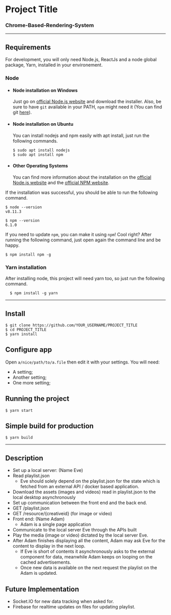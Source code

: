 # Project Title
  ### Chrome-Based-Rendering-System

---
## Requirements

For development, you will only need Node.js, ReactJs and a node global package, Yarn, installed in your environement.

### Node
- #### Node installation on Windows

  Just go on [official Node.js website](https://nodejs.org/) and download the installer.
Also, be sure to have `git` available in your PATH, `npm` might need it (You can find git [here](https://git-scm.com/)).

- #### Node installation on Ubuntu

  You can install nodejs and npm easily with apt install, just run the following commands.

      $ sudo apt install nodejs
      $ sudo apt install npm

- #### Other Operating Systems
  You can find more information about the installation on the [official Node.js website](https://nodejs.org/) and the [official NPM website](https://npmjs.org/).

If the installation was successful, you should be able to run the following command.

    $ node --version
    v8.11.3

    $ npm --version
    6.1.0

If you need to update `npm`, you can make it using `npm`! Cool right? After running the following command, just open again the command line and be happy.

    $ npm install npm -g

###
### Yarn installation
  After installing node, this project will need yarn too, so just run the following command.

      $ npm install -g yarn

---

## Install

    $ git clone https://github.com/YOUR_USERNAME/PROJECT_TITLE
    $ cd PROJECT_TITLE
    $ yarn install

## Configure app

Open `a/nice/path/to/a.file` then edit it with your settings. You will need:

- A setting;
- Another setting;
- One more setting;

## Running the project

    $ yarn start

## Simple build for production

    $ yarn build
    
---

## Description
  - Set up a local server: (Name Eve)
  - Read playlist.json
    - Eve should solely depend on the playlist.json for the state which is fetched from an external API / docker based application.
  - Download the assets (images and videos) read in playlist.json to the local desktop asynchronously
  - Set up communication between the front end and the back end.
  - GET /playlist.json
  - GET /resource/{creativeid} (for image or video)
  - Front end: (Name Adam)
    - Adam is a single page application
  - Communicate to the local server Eve through the APIs built
  - Play the media (image or video) dictated by the local server Eve.
  - After Adam finishes displaying all the content, Adam may ask Eve for the content to display in the next loop.
    - If Eve is short of contents it asynchronously asks to the external component for data, meanwhile Adam keeps on looping on the           cached advertisements.
    - Once new data is available on the next request the playlist on the Adam is updated.
    
   
## Future Implementation
  - Socket.IO for new data tracking when asked for.
  - Firebase for realtime updates on files for updating playlist.
